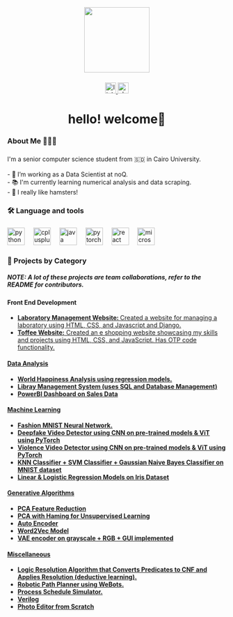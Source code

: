 <div align="center">
  <img height="150" src="https://th.bing.com/th/id/OIP.4fjfyTBVBHJCCKSo3JkyRwHaE5?rs=1&pid=ImgDetMain"  />
</div>

###

<div align="center">
  <a href="https://www.linkedin.com/in/selsabeel-a-9ba430219/" target="_blank">
    <img src="https://img.shields.io/static/v1?message=LinkedIn&logo=linkedin&label=&color=0077B5&logoColor=white&labelColor=&style=for-the-badge" height="25" alt="linkedin logo"  />
  </a>
  <a href="https://noq2.slack.com/team/U07135TQM34" target="_blank">
    <img src="https://img.shields.io/static/v1?message=Slack&logo=slack&label=&color=4A154B&logoColor=white&labelColor=&style=for-the-badge" height="25" alt="slack logo"  />
  </a>
</div>

###

<h1 align="center">hello! welcome👋</h1>

###

<h3 align="left">About Me 🤸🏽‍♀️</h3>

###

<p align="left">I'm a senior computer science student from 🇸🇩 in Cairo University.<br><br>- 🔭 I’m working as a Data Scientist at noQ. <br>- 📚 I'm currently learning numerical analysis and data scraping. <br>- 🐹 I really like hamsters!</p>

###

<h3 align="left">🛠 Language and tools</h3>

###

<div align="left">
  <img src="https://cdn.jsdelivr.net/gh/devicons/devicon/icons/python/python-original.svg" height="40" alt="python logo"  />
  <img width="12" />
  <img src="https://cdn.jsdelivr.net/gh/devicons/devicon/icons/cplusplus/cplusplus-original.svg" height="40" alt="cplusplus logo"  />
  <img width="12" />
  <img src="https://cdn.jsdelivr.net/gh/devicons/devicon/icons/java/java-original.svg" height="40" alt="java logo"  />
  <img width="12" />
  <img src="https://cdn.jsdelivr.net/gh/devicons/devicon/icons/pytorch/pytorch-original.svg" height="40" alt="pytorch logo"  />
  <img width="12" />
  <img src="https://cdn.jsdelivr.net/gh/devicons/devicon/icons/react/react-original.svg" height="40" alt="react logo"  />
  <img width="12" />
  <img src="https://cdn.jsdelivr.net/gh/devicons/devicon/icons/microsoftsqlserver/microsoftsqlserver-plain.svg" height="40" alt="microsoftsqlserver logo"  />
</div>

###

<h3 align="left">💼 Projects by Category</h3>
<h5>NOTE: A lot of these projects are team collaborations, refer to the README for contributors.</h5>

###

<h4 align="left">Front End Development</h4>
<ul align="left">
  <li><strong><a href="https://github.com/SelsabeelA/LabaratoryAssignment">Laboratory Management Website: </strong> Created a website for managing a laboratory using HTML, CSS, and Javascript and Django.</li>
  <li><strong><a href="https://github.com/SelsabeelA/Toffee">Toffee Website:</strong> Created an e shopping website showcasing my skills and projects using HTML, CSS, and JavaScript. Has OTP code functionality.</li>
</ul>

<h4 align="left">Data Analysis</h4>
<ul align="left">
  <li><strong><a href="https://github.com/SelsabeelA/World-Happiness-Report-Analysis">World Happiness Analysis using regression models.</li>
  <li><strong><a href="https://github.com/SelsabeelA/Library-Management-System">Libray Management System </strong>(uses SQL and Database Management)</li>
  <li><strong><a href="link_to_project">PowerBI Dashboard on Sales Data</li>
</ul>

<h4 align="left">Machine Learning</h4>
<ul align="left">
  <li><strong><a href="https://github.com/SelsabeelA/Fashion-MNIST-NN">Fashion MNIST Neural Network.</li>
  <li><strong><a href="https://github.com/zainnabtarrek/DeepFake-Videos-Detection-PyTorch">Deepfake Video Detector using CNN on pre-trained models & ViT using PyTorch</li>
  <li><strong><a href="https://huggingface.co/spaces/Abdo-Alshoki/Video-Violence-Detection">Violence Video Detector using CNN on pre-trained models & ViT using PyTorch</li>
  <li><strong><a href="https://github.com/SelsabeelA/MINST_Project">KNN Classifier + SVM Classifier + Gaussian Naive Bayes Classifier on MNIST dataset</li>
  <li><strong><a href="https://github.com/SelsabeelA/RegressionModels">Linear & Logistic Regression Models on Iris Dataset </li>
</ul>


<h4 align="left">Generative Algorithms</h4>
<ul align="left">
  <li><strong><a href="https://github.com/SelsabeelA/PCA-Code">PCA Feature Reduction</li>
  <li><strong><a href="update this">PCA with Haming for Unsupervised Learning</li>
  <li><strong><a href="https://github.com/SelsabeelA/Auto-Encoder-PCA">Auto Encoder</li>
  <li><strong><a href="https://github.com/SelsabeelA/Word2VecModel">Word2Vec Model</li> 
  <li><strong><a href="update this">VAE encoder on grayscale + RGB + GUI implemented</li>

</ul>

<h4 align="left">Miscellaneous</h4>
<ul align="left">
  <li><strong><a href="https://github.com/SelsabeelA/LogicResolutionAlgorithm">Logic Resolution Algorithm that Converts Predicates to CNF and Applies Resolution </strong> (deductive learning).</li>
  <li><strong><a href="https://github.com/SelsabeelA/WeBots">Robotic Path Planner using WeBots.</li>
  <li><strong><a href="https://github.com/SelsabeelA/ScheduleSimulator">Process Schedule Simulator.</li>
  <li><strong><a href="https://github.com/SelsabeelA/Verilog)">Verilog</li>
  <li><strong><a href="https://github.com/SelsabeelA/Photo-Editor">Photo Editor from Scratch</li>


</ul>

###
